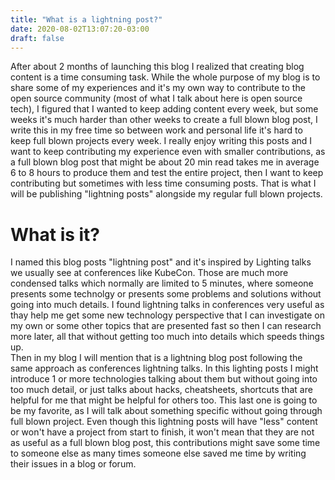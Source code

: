 ```yaml
---
title: "What is a lightning post?"
date: 2020-08-02T13:07:20-03:00
draft: false
---
```


After about 2 months of launching this blog I realized that creating blog content is a time consuming task. While the whole purpose of my blog is to share some of my experiences and it's my own way to contribute to the open source community (most of what I talk about here is open source tech), I figured that I wanted to keep adding content every week, but some weeks it's much harder than other weeks to create a full blown blog post, I write this in my free time so between work and personal life it's hard to keep full blown projects every week. I really enjoy writing this posts and I want to keep contributing my experience even with smaller contributions, as a full blown blog post that might be about 20 min read takes me in average 6 to 8 hours to produce them and test the entire project, then I want to keep contributing but sometimes with less time consuming posts. That is what I will be publishing "lightning posts" alongside my regular full blown projects.

# What is it? 

I named this blog posts "lightning post" and it's inspired by Lighting talks we usually see at conferences like KubeCon. Those are much more condensed talks which normally are limited to 5 minutes, where someone presents some technolgy or presents some problems and solutions without going into much details. I found lightning talks in conferences very useful as thay help me get some new technology perspective that I can investigate on my own or some other topics that are presented fast so then I can research more later, all that without getting too much into details which speeds things up.  
Then in my blog I will mention that is a lightning blog post following the same approach as conferences lightning talks. In this lighting posts I might introduce 1 or more technologies talking about them but without going into too much detail, or just talks about hacks, cheatsheets, shortcuts that are helpful for me that might be helpful for others too. This last one is going to be my favorite,  as I will talk about something specific without going through full blown project. Even though this lightning posts will have "less" content or won't have a project from start to finish, it won't mean that they are not as useful as a full blown blog post, this contributions might save some time to someone else as many times someone else saved me time by writing their issues in a blog or forum.